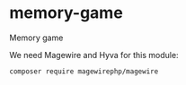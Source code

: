 # memory-game
Memory game

We need Magewire and Hyva for this module:

``composer require magewirephp/magewire``